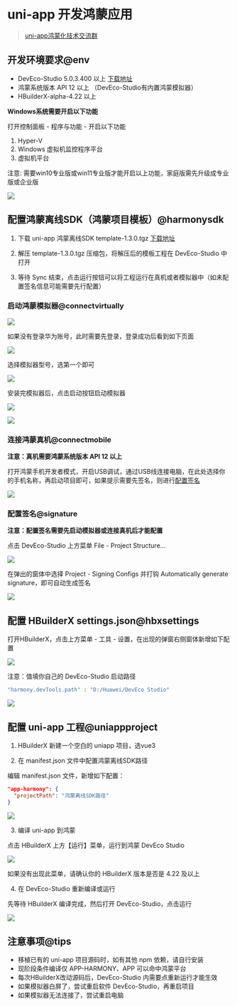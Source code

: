 # uni-app 开发鸿蒙应用

> [uni-app鸿蒙化技术交流群](https://im.dcloud.net.cn/#/?joinGroup=668685db8185e1e6e7b7b15e)

## 开发环境要求@env

* DevEco-Studio 5.0.3.400 以上 [下载地址](https://developer.huawei.com/consumer/cn/deveco-developer-suite/enabling/kit?currentPage=1&pageSize=100)
* 鸿蒙系统版本 API 12 以上 （DevEco-Studio有内置鸿蒙模拟器）
* HBuilderX-alpha-4.22 以上

**Windows系统需要开启以下功能**

打开控制面板 - 程序与功能 - 开启以下功能

1. Hyper-V
2. Windows 虚拟机监控程序平台
3. 虚拟机平台

注意: 需要win10专业版或win11专业版才能开启以上功能，家庭版需先升级成专业版或企业版

![](https://web-ext-storage.dcloud.net.cn/uni-app/harmony/dev/1720085210915b1knhu7l3u8.png)

## 配置鸿蒙离线SDK（鸿蒙项目模板）@harmonysdk

1. 下载 uni-app 鸿蒙离线SDK template-1.3.0.tgz [下载地址](https://web-ext-storage.dcloud.net.cn/uni-app/harmony/template-1.3.0.tgz)

2. 解压 template-1.3.0.tgz 压缩包，将解压后的模板工程在 DevEco-Studio 中打开

3. 等待 Sync 结束，点击运行按钮可以将工程运行在真机或者模拟器中（如未配置签名信息可能需要先行配置）

### 启动鸿蒙模拟器@connectvirtually

![](https://web-ext-storage.dcloud.net.cn/uni-app/harmony/dev/1720085379828ap3pkhhfmig.png)

如果没有登录华为账号，此时需要先登录，登录成功后看到如下页面

![](https://web-ext-storage.dcloud.net.cn/uni-app/harmony/dev/17200854641084hsm583p5jo.png)

选择模拟器型号，选第一个即可

![](https://web-ext-storage.dcloud.net.cn/uni-app/harmony/dev/17200855617759sfquhr1j0o.png)

安装完模拟器后，点击启动按钮启动模拟器

![](https://web-ext-storage.dcloud.net.cn/uni-app/harmony/dev/17200856058101582lbghgf8.png)

![](https://web-ext-storage.dcloud.net.cn/uni-app/harmony/dev/1720085712493il2ep17ldg8.png)

### 连接鸿蒙真机@connectmobile

**注意：真机需要鸿蒙系统版本 API 12 以上**

打开鸿蒙手机开发者模式，开启USB调试，通过USB线连接电脑，在此处选择你的手机名称，再启动项目即可，如果提示需要先签名，则进行[配置签名](#配置签名)

![](https://web-ext-storage.dcloud.net.cn/uni-app/harmony/dev/1720091392422r91cpejpp7g.png)

### 配置签名@signature

**注意：配置签名需要先启动模拟器或连接真机后才能配置**

点击 DevEco-Studio 上方菜单 File - Project Structure... 

![](https://web-ext-storage.dcloud.net.cn/uni-app/harmony/dev/1720087126462d9133uo0hmg.png)

在弹出的窗体中选择 Project - Signing Configs 并打钩 Automatically generate signature，即可自动生成签名

![](https://web-ext-storage.dcloud.net.cn/uni-app/harmony/dev/17200873385940vk5oj9ihk.png)

## 配置 HBuilderX settings.json@hbxsettings

打开HBuilderX，点击上方菜单 - 工具 - 设置，在出现的弹窗右侧窗体新增如下配置

![](https://web-ext-storage.dcloud.net.cn/uni-app/harmony/dev/1720092016399okjuod823f.png)

注意：值填你自己的 DevEco-Studio 启动路径

```js
"harmony.devTools.path" : "D:/Huawei/DevEco Studio"
```

![](https://web-ext-storage.dcloud.net.cn/uni-app/harmony/171981598089431le57049d.png)

## 配置 uni-app 工程@uniappproject

1. HBuilderX 新建一个空白的 uniapp 项目，选vue3

2. 在 manifest.json 文件中配置鸿蒙离线SDK路径

编辑 manifest.json 文件，新增如下配置：

```json
"app-harmony": {
  "projectPath": "鸿蒙离线SDK路径"
}
```

![](https://web-ext-storage.dcloud.net.cn/uni-app/harmony/1719816197812rg4fsafg2io.png)

3. 编译 uni-app 到鸿蒙

点击 HBuilderX 上方【运行】菜单，运行到鸿蒙 DevEco Studio

![](https://web-ext-storage.dcloud.net.cn/uni-app/harmony/17183338900070pjn2uj49t8.png)

如果没有出现此菜单，请确认你的 HBuilderX 版本是否是 4.22 及以上

4. 在 DevEco-Studio 重新编译或运行

先等待 HBuilderX 编译完成，然后打开 DevEco-Studio，点击运行

![](https://web-ext-storage.dcloud.net.cn/uni-app/harmony/dev/1720086018931faq60pigq9g.png)

## 注意事项@tips

* 移植已有的 uni-app 项目源码时，如有其他 npm 依赖，请自行安装
* 现阶段条件编译仅 APP-HARMONY、APP 可以命中鸿蒙平台
* 每次HBuilderX改动源码后，DevEco-Studio 内需要点重新运行才能生效
* 如果模拟器白屏了，尝试重启软件 DevEco-Studio，再重启项目
* 如果模拟器无法连接了，尝试重启电脑

